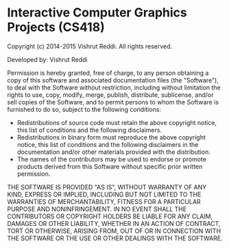 Interactive Computer Graphics Projects (CS418)
==============================================

<section>Copyright (c) 2014-2015 Vishrut Reddi. All rights reserved.

Developed by: Vishrut Reddi

Permission is hereby granted, free of charge, to any person obtaining a 
copy of this software and associated documentation files (the "Software"), 
to deal with the Software without restriction, including without limitation 
the rights to use, copy, modify, merge, publish, distribute, sublicense, 
and/or sell copies of the Software, and to permit persons to whom the 
Software is furnished to do so, subject to the following conditions:

   - Redistributions of source code must retain the above copyright notice, 
     this list of conditions and the following disclaimers.
   - Redistributions in binary form must reproduce the above 
     copyright notice, this list of conditions and the following 
     disclaimers in the documentation and/or other materials 
     provided with the distribution.
   - The names of the contributors may be used to endorse or promote
     products derived from this Software without specific prior written permission.


THE SOFTWARE IS PROVIDED "AS IS", WITHOUT WARRANTY OF ANY KIND, EXPRESS OR IMPLIED,
INCLUDING BUT NOT LIMITED TO THE WARRANTIES OF MERCHANTABILITY, FITNESS FOR A
PARTICULAR PURPOSE AND NONINFRINGEMENT. IN NO EVENT SHALL THE CONTRIBUTORS OR
COPYRIGHT HOLDERS BE LIABLE FOR ANY CLAIM, DAMAGES OR OTHER LIABILITY, WHETHER
IN AN ACTION OF CONTRACT, TORT OR OTHERWISE, ARISING FROM, OUT OF OR IN CONNECTION
WITH THE SOFTWARE OR THE USE OR OTHER DEALINGS WITH THE SOFTWARE.</section>

